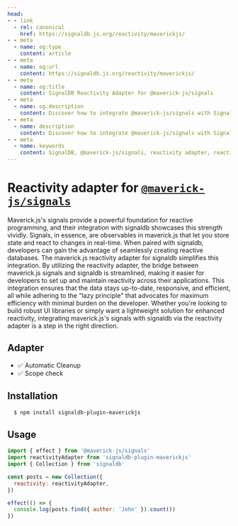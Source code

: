 ```yaml
---
head:
- - link
  - rel: canonical
    href: https://signaldb.js.org/reactivity/maverickjs/
- - meta
  - name: og:type
    content: article
- - meta
  - name: og:url
    content: https://signaldb.js.org/reactivity/maverickjs/
- - meta
  - name: og:title
    content: SignalDB Reactivity Adapter for @maverick-js/signals
- - meta
  - name: og:description
    content: Discover how to integrate @maverick-js/signals with SignalDB using the reactivity adapter. This guide covers installation, usage, and the benefits of seamless reactive database integration.
- - meta
  - name: description
    content: Discover how to integrate @maverick-js/signals with SignalDB using the reactivity adapter. This guide covers installation, usage, and the benefits of seamless reactive database integration.
- - meta
  - name: keywords
    content: SignalDB, @maverick-js/signals, reactivity adapter, reactive programming, JavaScript, real-time updates, integration guide, signaldb-plugin-maverickjs, collection setup, automatic cleanup, scope check
---
```

# Reactivity adapter for [`@maverick-js/signals`](https://github.com/maverick-js/signals)

Maverick.js's signals provide a powerful foundation for reactive programming, and their integration with signaldb showcases this strength vividly. Signals, in essence, are observables in maverick.js that let you store state and react to changes in real-time. When paired with signaldb, developers can gain the advantage of seamlessly creating reactive databases. The maverick.js reactivity adapter for signaldb simplifies this integration. By utilizing the reactivity adapter, the bridge between maverick.js signals and signaldb is streamlined, making it easier for developers to set up and maintain reactivity across their applications. This integration ensures that the data stays up-to-date, responsive, and efficient, all while adhering to the "lazy principle" that advocates for maximum efficiency with minimal burden on the developer. Whether you're looking to build robust UI libraries or simply want a lightweight solution for enhanced reactivity, integrating maverick.js's signals with signaldb via the reactivity adapter is a step in the right direction.

## Adapter

* ✅ Automatic Cleanup
* ✅ Scope check

## Installation

```bash
  $ npm install signaldb-plugin-maverickjs
```

## Usage

```js
import { effect } from '@maverick-js/signals'
import reactivityAdapter from 'signaldb-plugin-maverickjs'
import { Collection } from 'signaldb'

const posts = new Collection({
  reactivity: reactivityAdapter,
})

effect(() => {
  console.log(posts.find({ author: 'John' }).count())
})
```
